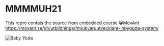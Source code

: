 # MMMMUH21
This repro contais the source from embedded course @MovAnt
https://movant.se/yh/utbildningar/mjukvaruutvecklare-inbyggda-system/

![Baby Yoda](https://miro.medium.com/max/1200/1*mk1-6aYaf_Bes1E3Imhc0A.jpeg)
